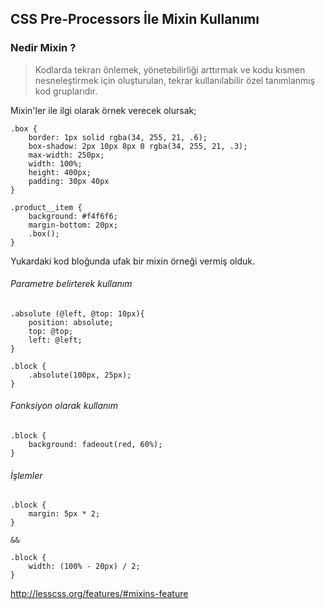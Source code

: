 ## CSS Pre-Processors İle Mixin Kullanımı

### Nedir Mixin ?

> Kodlarda tekrarı önlemek, yönetebilirliği arttırmak ve kodu kısmen nesneleştirmek için oluşturulan, tekrar kullanılabilir özel tanımlanmış kod gruplarıdır.

Mixin'ler ile ilgi olarak örnek verecek olursak;

```
.box {
    border: 1px solid rgba(34, 255, 21, .6);
    box-shadow: 2px 10px 8px 0 rgba(34, 255, 21, .3);
    max-width: 250px;
    width: 100%;
    height: 400px;
    padding: 30px 40px
}
  
.product__item {
    background: #f4f6f6;
    margin-bottom: 20px;
    .box();
}
``` 

Yukardaki kod bloğunda ufak bir mixin örneği vermiş olduk.

###### Parametre belirterek kullanım

```
.absolute (@left, @top: 10px){
    position: absolute;
    top: @top;
    left: @left;
}

.block {
    .absolute(100px, 25px);
}

```

###### Fonksiyon olarak kullanım

```
.block {
    background: fadeout(red, 60%);
}

```

###### İşlemler

```
.block {
    margin: 5px * 2;
}

&&

.block {
    width: (100% - 20px) / 2;
}

```





http://lesscss.org/features/#mixins-feature

